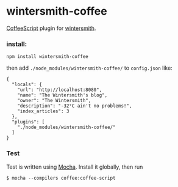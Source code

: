 # wintersmith-coffee

[CoffeeScript](http://coffeescript.org/) plugin for [wintersmith](https://github.com/jnordberg/wintersmith).

### install:

    npm install wintersmith-coffee
  
then add `./node_modules/wintersmith-coffee/` to `config.json` like:

    {
      "locals": {
        "url": "http://localhost:8080",
        "name": "The Wintersmith's blog",
        "owner": "The Wintersmith",
        "description": "-32°C ain't no problems!",
        "index_articles": 3
      },
      "plugins": [
        "./node_modules/wintersmith-coffee/"
      ]
    }
    

### Test

Test is written using [Mocha](http://visionmedia.github.com/mocha/). Install it globally, then run

    $ mocha --compilers coffee:coffee-script
